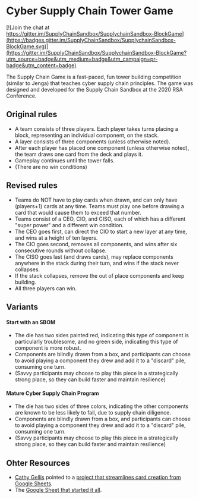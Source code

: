# Cyber Supply Chain Tower Game

[![Join the chat at https://gitter.im/SupplyChainSandbox/SupplychainSandbox-BlockGame](https://badges.gitter.im/SupplyChainSandbox/SupplychainSandbox-BlockGame.svg)](https://gitter.im/SupplyChainSandbox/SupplychainSandbox-BlockGame?utm_source=badge&utm_medium=badge&utm_campaign=pr-badge&utm_content=badge)

The Supply Chain Game is a fast-paced, fun tower building competition (similar to Jenga) that teaches cyber supply chain principles. The game was designed and developed for the Supply Chain Sandbox at the 2020 RSA Conference. 

## Original rules
* A team consists of three players. Each player takes turns placing a block, representing an individual component, on the stack.
* A layer consists of three components (unless otherwise noted). 
* After each player has placed one component (unless otherwise noted), the team draws one card from the deck and plays it.
* Gameplay continues until the tower falls.
* (There are no win conditions)

## Revised rules
* Teams do NOT have to play cards when drawn, and can only have (players+1) cards at any time. Teams must play one before drawing a card that would cause them to exceed that number.
* Teams consist of a CEO, CIO, and CISO, each of which has a different "super power" and a different win condition.
* The CEO goes first, can direct the CIO to start a new layer at any time, and wins at a height of ten layers.
* The CIO goes second, removes all components, and wins after six consecutive rounds without collapse.
* The CISO goes last (and draws cards), may replace components anywhere in the stack during their turn, and wins if the stack never collapses.
* If the stack collapses, remove the out of place components and keep building.
* All three players can win.

## Variants
#### Start with an SBOM
* The die has two sides painted red, indicating this type of component is particularly troublesome, and no green side, indicating this type of component is more robust.
* Components are blindly drawn from a box, and participants can choose to avoid playing a component they drew and add it to a "discard" pile, consuming one turn.
* (Savvy participants may choose to play this piece in a strategically strong place, so they can build faster and maintain resilience)

#### Mature Cyber Supply Chain Program
* The die has two sides of three colors, indicating the other components are known to be less likely to fail, due to supply chain diligence. 
* Components are blindly drawn from a box, and participants can choose to avoid playing a component they drew and add it to a "discard" pile, consuming one turn.
* (Savvy participants may choose to play this piece in a strategically strong place, so they can build faster and maintain resilience)

## Ohter Resources
* [Cathy Gellis](https://twitter.com/CathyGellis/status/1236043964483907584) pointed to a [project that streamlines card creation from Google Sheets](https://diegeticgames.com/blog/2020/03/04/using-figma-for-card-game-prototyping.html).
* The [Google Sheet that started it all](https://docs.google.com/spreadsheets/d/1RXn6B1aBbPCP7gQZA-sDUOTj-nGsNMWdej_1oE3x54s/edit).
